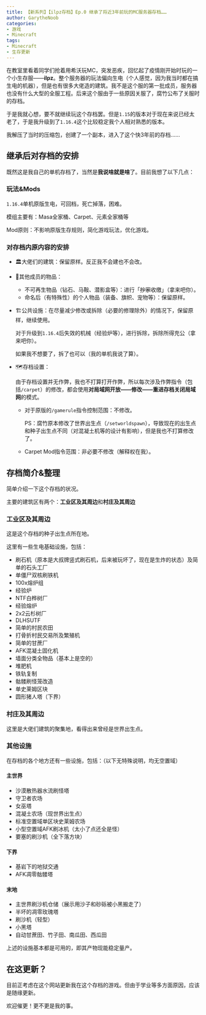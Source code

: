 ```yaml
---
title: 【新系列】【ilpz存档】Ep.0 继承了将近3年前玩的MC服务器存档……
author: GarytheNoob
categories:
- 游戏
- Minecraft
tags:
- Minecraft
- 生存更新
---
```


在教室里看着同学们抢着用希沃玩MC，突发恶疾，回忆起了疫情刚开始时玩的一个小生存服——**ilpz**。整个服务器的玩法偏向生电（个人感觉，因为我当时都在搞生电的机器），但是也有很多大佬造的建筑。我不是这个服的第一批成员，服务器也没有什么大型的全服工程。后来这个服由于一些原因关服了，腐竹公布了关服时的存档。

于是我就心想，要不就继续玩这个存档罢。但是`1.15`的版本对于现在来说已经太老了，于是我升级到了`1.16.4`这个比较稳定我个人相对熟悉的版本。

我解压了当时的压缩包，创建了一个副本，进入了这个快3年前的存档……

<!-- more -->

## 继承后对存档的安排

既然这是我自己的单机存档了，当然是**我说啥就是啥**了。目前我想了以下几点：

### 玩法&Mods

`1.16.4`单机原版生电，可回档，死亡掉落，困难。

模组主要有：Masa全家桶、Carpet、元素全家桶等

Mod原则：不影响原版生存规则，简化游戏玩法，优化游戏。

### 对存档内原内容的安排

- 🏛️大佬们的建筑：保留原样。反正我不会建也不会改。

- 💎其他成员的物品：
  - 不可再生物品（钻石、马鞍、潜影盒等）：进行「~~抄家~~收缴」（拿来吧你）。
  - 命名后（有特殊性）的个人物品（装备、旗帜、宠物等）：保留原样。
  
- 🏗️公共设施：在尽量减少修改或拆除（必要的修理除外）的情况下，保留原样，继续使用。

  对于升级到`1.16.4`后失效的机械（经验炉等），进行拆除，拆除所得充公（拿来吧你）。

  如果我不想要了，拆了也可以（我的单机我说了算）。

- 🗺️存档设置：

  由于存档设置并无作弊，我也不打算打开作弊，所以每次涉及作弊指令（包括`/carpet`）的修改，都会使用**对局域网开放——修改——重进存档关闭局域网**的模式。

  - 对于原版的`/gamerule`指令控制范围：不修改。

    PS：腐竹原本修改了世界出生点（`/setworldspawn`），导致现在的出生点和种子出生点不同（对混凝土机等的设计有影响），但是我也不打算修改了。

  - Carpet Mod指令范围：非必要不修改（解释权在我）。

## 存档简介&整理

简单介绍一下这个存档的状况。

主要的建筑区有两个：**工业区及其周边**和**村庄及其周边**

### 工业区及其周边

这是这个存档的种子出生点所在地。

这里有一些生电基础设施，包括：

- 刷石机（原本是大叔牌竖式刷石机，后来被玩坏了，现在是生炸的状态）及简单的石头工厂
- 单僵尸双核刷铁机
- 100x熔炉组
- 经验炉
- NTF白桦树厂
- 经验熔炉
- 2x2云杉树厂
- DLHSUTF
- 简单的村民农田
- 打骨折村民交易所及繁殖机
- 简单的甘蔗厂
- AFK混凝土固化机
- 墙面分类全物品（基本上是空的）
- 堆肥机
- 铁轨复制
- 骷髅刷怪笼改造
- 单史莱姆区块
- 圆形猪人塔（下界）

### 村庄及其周边

这里是大佬们建筑的聚集地，看得出来曾经是世界出生点。

### 其他设施

在存档的各个地方还有一些设施，包括：（以下无特殊说明，均无空置域）

#### 主世界

- 沙漠散热器水流刷怪塔
- 守卫者农场
- 女巫塔
- 混凝土农场（现世界出生点）
- 标准空置域单区块史莱姆农场
- 小型空置域AFK刷冰机（太小了点还全是怪）
- 要塞的刷沙机（全下落方块）

#### 下界

- 基岩下的地狱交通
- AFK凋零骷髅塔

#### 末地

- 主世界刷沙机仓储（展示用沙子和砂砾被小黑搬走了）
- 半坏的凋零玫瑰塔
- 刷沙机（轻型）
- 小黑塔
- 自动甘蔗田、竹子田、南瓜田、西瓜田



上述的设施基本都是可用的，即其产物现能稳定量产。



## 在这更新？

目前正考虑在这个网站更新我在这个存档的游戏。但由于学业等多方面原因，应该是随缘更新。

欢迎催更！更不更是我的事。
